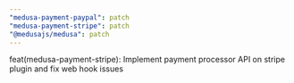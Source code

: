 ```yaml
---
"medusa-payment-paypal": patch
"medusa-payment-stripe": patch
"@medusajs/medusa": patch
---
```


feat(medusa-payment-stripe): Implement payment processor API on stripe plugin and fix web hook issues
